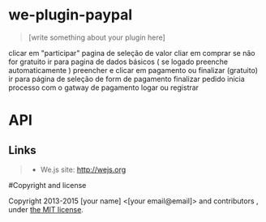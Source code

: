 # we-plugin-paypal

> [write something about your plugin here]


clicar em "participar"
pagina de seleção de valor
cliar em comprar se não for gratuito
ir para pagina de dados básicos ( se logado preenche automaticamente )
preencher e clicar em pagamento ou finalizar (gratuito)
ir para página de seleção de form de pagamento
finalizar pedido 
  inicia processo com o gatway de pagamento
logar ou registrar



# API


## Links

> * We.js site: http://wejs.org

#Copyright and license

Copyright 2013-2015 [your name] <[your email@email]> and contributors , under [the MIT license](LICENSE).



